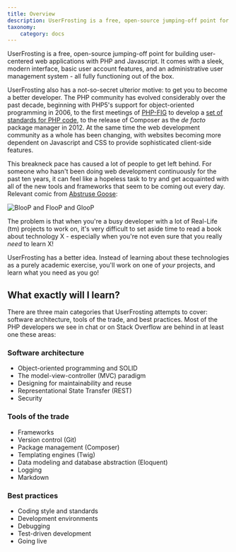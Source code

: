 ```yaml
---
title: Overview
description: UserFrosting is a free, open-source jumping-off point for building user-centered web applications with PHP and Javascript.
taxonomy:
    category: docs
---
```


UserFrosting is a free, open-source jumping-off point for building user-centered web applications with PHP and Javascript.  It comes with a sleek, modern interface, basic user account features, and an administrative user management system - all fully functioning out of the box.

UserFrosting also has a not-so-secret ulterior motive: to get you to become a better developer.  The PHP community has evolved considerably over the past decade, beginning with PHP5's support for object-oriented programming in 2006, to the first meetings of [PHP-FIG](http://www.php-fig.org/) to develop a [set of standards for PHP code](http://www.phptherightway.com/#code_style_guide), to the release of Composer as the _de facto_ package manager in 2012.  At the same time the web development community as a whole has been changing, with websites becoming more dependent on Javascript and CSS to provide sophisticated client-side features.

This breakneck pace has caused a lot of people to get left behind.  For someone who hasn't been doing web development continuously for the past ten years, it can feel like a hopeless task to try and get acquainted with all of the new tools and frameworks that seem to be coming out every day.  Relevant comic from [Abstruse Goose](http://abstrusegoose.com/503):

![BlooP and FlooP and GlooP](/images/theoretical_mathematics_however_never_goes_out_of_fashion.png?resize=500)

The problem is that when you're a busy developer with a lot of Real-Life (tm) projects to work on, it's very difficult to set aside time to read a book about technology X - especially when you're not even sure that you really _need_ to learn X!

UserFrosting has a better idea.  Instead of learning about these technologies as a purely academic exercise, you'll work on one of _your_ projects, and learn what you need as you go!

## What exactly will I learn?

There are three main categories that UserFrosting attempts to cover: software architecture, tools of the trade, and best practices.  Most of the PHP developers we see in chat or on Stack Overflow are behind in at least one these areas:

### Software architecture

- Object-oriented programming and SOLID
- The model-view-controller (MVC) paradigm
- Designing for maintainability and reuse
- Representational State Transfer (REST)
- Security

### Tools of the trade

- Frameworks
- Version control (Git)
- Package management (Composer)
- Templating engines (Twig)
- Data modeling and database abstraction (Eloquent)
- Logging
- Markdown

### Best practices

- Coding style and standards
- Development environments
- Debugging
- Test-driven development
- Going live
